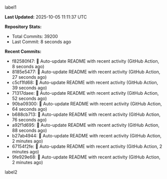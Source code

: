 
label1 
<!-- ACTIVITY_START -->
**Last Updated:** 2025-10-05 11:11:37 UTC

**Repository Stats:**
- Total Commits: 39200
- Last Commit: 8 seconds ago

**Recent Commits:**
- f82580f47: 🤖 Auto-update README with recent activity (GitHub Action, 8 seconds ago)
- 8185e5477: 🤖 Auto-update README with recent activity (GitHub Action, 27 seconds ago)
- c5cf1fd68: 🤖 Auto-update README with recent activity (GitHub Action, 39 seconds ago)
- 71317daee: 🤖 Auto-update README with recent activity (GitHub Action, 52 seconds ago)
- 90ba09300: 🤖 Auto-update README with recent activity (GitHub Action, 64 seconds ago)
- b688cb713: 🤖 Auto-update README with recent activity (GitHub Action, 76 seconds ago)
- a92f1d695: 🤖 Auto-update README with recent activity (GitHub Action, 88 seconds ago)
- b27ab4944: 🤖 Auto-update README with recent activity (GitHub Action, 2 minutes ago)
- 67154f2fe: 🤖 Auto-update README with recent activity (GitHub Action, 2 minutes ago)
- 9fe929e68: 🤖 Auto-update README with recent activity (GitHub Action, 2 minutes ago)
<!-- ACTIVITY_END -->

label2
